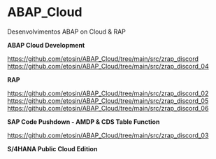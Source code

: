 # ABAP_Cloud
Desenvolvimentos ABAP on Cloud &amp; RAP

**ABAP Cloud Development**

https://github.com/etosin/ABAP_Cloud/tree/main/src/zrap_discord
https://github.com/etosin/ABAP_Cloud/tree/main/src/zrap_discord_04

**RAP**

https://github.com/etosin/ABAP_Cloud/tree/main/src/zrap_discord_02
https://github.com/etosin/ABAP_Cloud/tree/main/src/zrap_discord_05
https://github.com/etosin/ABAP_Cloud/tree/main/src/zrap_discord_06

**SAP Code Pushdown - AMDP & CDS Table Function**

https://github.com/etosin/ABAP_Cloud/tree/main/src/zrap_discord_03

**S/4HANA Public Cloud Edition**
